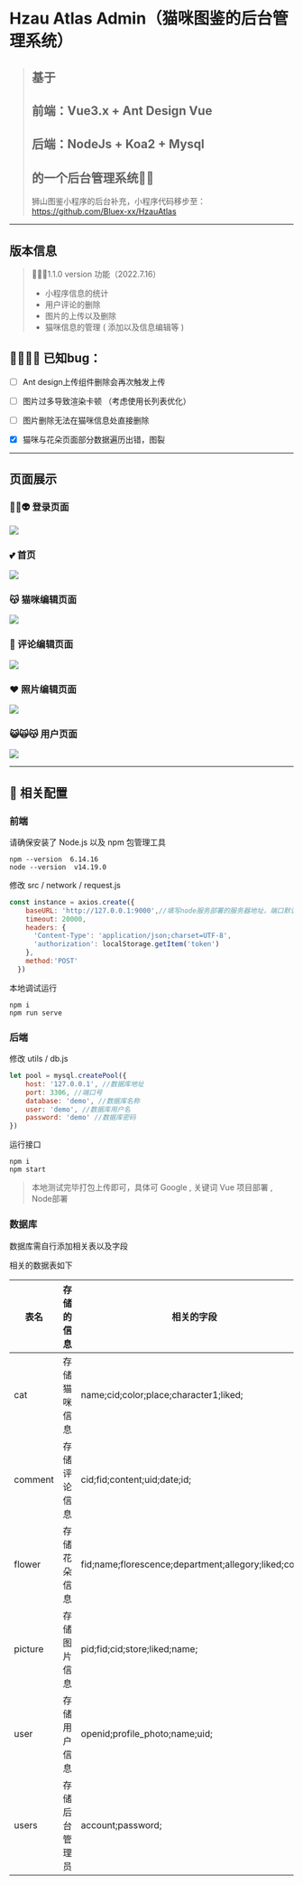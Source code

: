 # Hzau Atlas Admin（猫咪图鉴的后台管理系统）

> ## 基于
>
> ## 前端：Vue3.x + Ant Design Vue
>
> ## 后端：NodeJs + Koa2 + Mysql
>
> ## 的一个后台管理系统😶‍🌫️
>
> 狮山图鉴小程序的后台补充，小程序代码移步至：https://github.com/Bluex-xx/HzauAtlas

------

## 版本信息

> 🦄🦄🦄1.1.0 version 功能（2022.7.16）
>
> - 小程序信息的统计
> - 用户评论的删除
> - 图片的上传以及删除
> - 猫咪信息的管理 ( 添加以及信息编辑等 )

## 🥴😵‍💫😵 已知bug：

- [ ] Ant design上传组件删除会再次触发上传
- [ ] 图片过多导致渲染卡顿 （考虑使用长列表优化）
- [ ] 图片删除无法在猫咪信息处直接删除
- [x] 猫咪与花朵页面部分数据遍历出错，图裂


------


## 页面展示

### 👾🤖👽 登录页面

![](http://img.codexx.cc/img/readme/0.png)

### 💕 首页

![](http://img.codexx.cc/img/readme/1.png)

### 😽 猫咪编辑页面

![](http://img.codexx.cc/img/readme/5.png)

### 🐔 评论编辑页面

![](http://img.codexx.cc/img/readme/2.png)

### ❤️ 照片编辑页面

![](http://img.codexx.cc/img/readme/3.png)

### 😺🙀😽 用户页面

![](http://img.codexx.cc/img/readme/4.png)



------



## 🎇 相关配置

### 前端 

请确保安装了 Node.js 以及 npm 包管理工具

```shell
npm --version  6.14.16
node --version  v14.19.0
```

修改 src / network / request.js 

```javascript
const instance = axios.create({
    baseURL: 'http://127.0.0.1:9000',//填写node服务部署的服务器地址，端口默认为9000
    timeout: 20000,
    headers: {
      'Content-Type': 'application/json;charset=UTF-8',
      'authorization': localStorage.getItem('token')
    },
    method:'POST'
  })
```

本地调试运行

```shell
npm i 
npm run serve
```

### 后端

修改 utils / db.js

```js
let pool = mysql.createPool({
    host: '127.0.0.1', //数据库地址
    port: 3306, //端口号
    database: 'demo', //数据库名称
    user: 'demo', //数据库用户名
    password: 'demo' //数据库密码
})
```

运行接口

```shell
npm i
npm start
```

> 本地测试完毕打包上传即可，具体可 Google , 关键词 Vue 项目部署 , Node部署

### 数据库

数据库需自行添加相关表以及字段

相关的数据表如下

| 表名    | 存储的信息     | 相关的字段                                            |
| ------- | -------------- | ----------------------------------------------------- |
| cat     | 存储猫咪信息   | name;cid;color;place;character1;liked;                |
| comment | 存储评论信息   | cid;fid;content;uid;date;id;                          |
| flower  | 存储花朵信息   | fid;name;florescence;department;allegory;liked;color; |
| picture | 存储图片信息   | pid;fid;cid;store;liked;name;                         |
| user    | 存储用户信息   | openid;profile_photo;name;uid;                        |
| users   | 存储后台管理员 | account;password;                                     |


